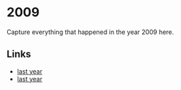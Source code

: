 # 2009

Capture everything that happened in the year 2009 here.

## Links
- [last year](calendar/years/2008.md)
- [last year](calendar/years/2010.md)